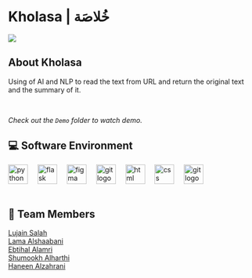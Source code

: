 # Kholasa | خُلاصَة

 <div align="left">
   <img src="https://github.com/xilujain/Kholasa/assets/77117920/ec882cb2-0823-4950-86b7-f0793d1bef54" />
 </div> 

<h2 align="left"> About Kholasa</h2>
Using of AI and NLP to read the text from URL and return the original text and the summary of it.

<br><p><em>Check out the <code>Demo</code> folder to watch demo.</em></p>

<h2 align="left">💻 Software Environment</h2>
<div align="left">
  <img src="https://cdn.jsdelivr.net/gh/devicons/devicon/icons/python/python-original.svg" height="40" alt="python logo"  />
  <img width="12" />
  <img src="https://cdn.jsdelivr.net/gh/devicons/devicon/icons/flask/flask-original.svg" height="40" alt="flask logo"  />
  <img width="12" />
  <img src="https://cdn.jsdelivr.net/gh/devicons/devicon/icons/figma/figma-original.svg" height="40" alt="figma logo"  />
  <img width="12" />
  <img src="https://cdn.jsdelivr.net/gh/devicons/devicon/icons/git/git-original.svg" height="40" alt="git logo"  />
  <img width="12" />
 <img src="https://cdn.jsdelivr.net/gh/devicons/devicon/icons/html5/html5-original.svg" height="40" alt="html logo"  />
  <img width="12" />
 <img src="https://cdn.jsdelivr.net/gh/devicons/devicon/icons/css3/css3-original.svg" height="40" alt="css logo"  />
  <img width="12" />
 <img src="https://cdn.jsdelivr.net/gh/devicons/devicon/icons/javascript/javascript-original.svg" height="40" alt="git logo"  />
  <img width="12" />
</div>

<br>
<h2 align="left">👥 Team Members</h2>

<p align="left">
  <a href="https://github.com/xilujain">Lujain Salah</a>
  <br>
  <a href="https://github.com/LamaAlshabani">Lama Alshaabani</a>
  <br>
  <a href="https://github.com/ebtihalalamri">Ebtihal Alamri</a>
  <br>
  <a href="https://github.com/ShumookhAl">Shumookh Alharthi</a>
  <br>
  <a href="https://github.com/Haneen-Alzahrani2">Haneen Alzahrani</a></p>
